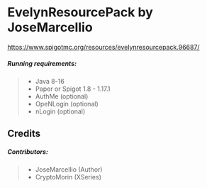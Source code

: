 # EvelynResourcePack by JoseMarcellio
https://www.spigotmc.org/resources/evelynresourcepack.96687/


##### Running requirements:
>- Java 8-16
>- Paper or Spigot 1.8 - 1.17.1<br>
>- AuthMe (optional)
>- OpeNLogin (optional)
>- nLogin (optional)

## Credits

##### Contributors:
>- JoseMarcellio (Author)
>- CryptoMorin (XSeries)
